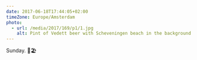 ```yaml
---
date: 2017-06-18T17:44:05+02:00
timeZone: Europe/Amsterdam
photo:
  - url: /media/2017/169/p1/1.jpg
    alt: Pint of Vedett beer with Scheveningen beach in the background.
---
```


Sunday. 🍺🏖
